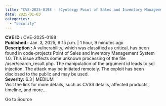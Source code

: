 ```yaml
---
title: "CVE-2025-0198 - [Cyntergy Point of Sales and Inventory Management System SQL Injection]"
date: 2025-01-03
categories: 
  - "security"
---
```


**CVE ID :** CVE-2025-0198  
**Published :** Jan. 3, 2025, 9:15 p.m. | 1 hour, 9 minutes ago  
**Description :** A vulnerability, which was classified as critical, has been found in code-projects Point of Sales and Inventory Management System 1.0. This issue affects some unknown processing of the file /user/search\_result.php. The manipulation of the argument id leads to sql injection. The attack may be initiated remotely. The exploit has been disclosed to the public and may be used.  
**Severity:** 6.3 | MEDIUM  
Visit the link for more details, such as CVSS details, affected products, timeline, and more...

Go to Source

